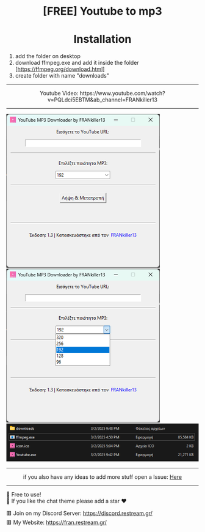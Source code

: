 # <div align="center">[FREE] Youtube to mp3</div>
# <div align="center">Installation</div>

1. add the folder on desktop
2. download ffmpeg.exe and add it inside the folder [https://ffmpeg.org/download.html]
3. create folder with name "downloads"
<hr>
<div align="center">Youtube Video: https://www.youtube.com/watch?v=PQLdci5EBTM&ab_channel=FRANkiller13</div>
<hr>
<img src="https://raw.githubusercontent.com/FRANkiller13/Youtube-to-MP3/refs/heads/main/Photo1.png" /><img src="https://raw.githubusercontent.com/FRANkiller13/Youtube-to-MP3/refs/heads/main/photo2.png" />
<img src="https://raw.githubusercontent.com/FRANkiller13/Youtube-to-MP3/refs/heads/main/photo3.png" /> 

<hr>
<div align="center">if you also have any ideas to add more stuff open a Issue: <a href="https://github.com/FRANkiller13/Youtube-to-MP3/issues">Here</a></div>
<hr>

🔶 Free to use!  
🔶 If you like the chat theme please add a star ❤️  

🟥 Join on my Discord Server: https://discord.restream.gr/  
🟥 My Website: https://fran.restream.gr/

